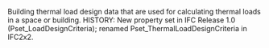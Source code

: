 ﻿Building thermal load design data that are used for calculating thermal loads in a space or building. HISTORY: New property set in IFC Release 1.0 (Pset_LoadDesignCriteria); renamed Pset_ThermalLoadDesignCriteria in IFC2x2.